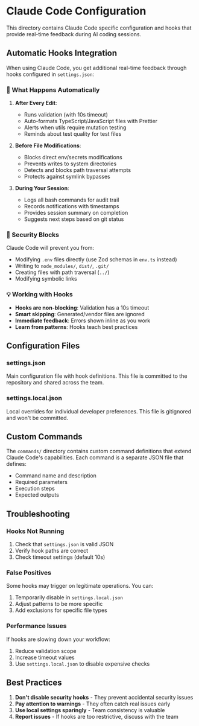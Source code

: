 # Claude Code Configuration

This directory contains Claude Code specific configuration and hooks that provide real-time feedback during AI coding sessions.

## Automatic Hooks Integration

When using Claude Code, you get additional real-time feedback through hooks configured in `settings.json`:

### 🔄 What Happens Automatically

1. **After Every Edit**:
   - Runs validation (with 10s timeout)
   - Auto-formats TypeScript/JavaScript files with Prettier
   - Alerts when utils require mutation testing
   - Reminds about test quality for test files

2. **Before File Modifications**:
   - Blocks direct env/secrets modifications
   - Prevents writes to system directories
   - Detects and blocks path traversal attempts
   - Protects against symlink bypasses

3. **During Your Session**:
   - Logs all bash commands for audit trail
   - Records notifications with timestamps
   - Provides session summary on completion
   - Suggests next steps based on git status

### 🚫 Security Blocks

Claude Code will prevent you from:

- Modifying `.env` files directly (use Zod schemas in `env.ts` instead)
- Writing to `node_modules/`, `dist/`, `.git/`
- Creating files with path traversal (`../`)
- Modifying symbolic links

### 💡 Working with Hooks

- **Hooks are non-blocking**: Validation has a 10s timeout
- **Smart skipping**: Generated/vendor files are ignored
- **Immediate feedback**: Errors shown inline as you work
- **Learn from patterns**: Hooks teach best practices

## Configuration Files

### settings.json

Main configuration file with hook definitions. This file is committed to the repository and shared across the team.

### settings.local.json

Local overrides for individual developer preferences. This file is gitignored and won't be committed.

## Custom Commands

The `commands/` directory contains custom command definitions that extend Claude Code's capabilities. Each command is a separate JSON file that defines:

- Command name and description
- Required parameters
- Execution steps
- Expected outputs

## Troubleshooting

### Hooks Not Running

1. Check that `settings.json` is valid JSON
2. Verify hook paths are correct
3. Check timeout settings (default 10s)

### False Positives

Some hooks may trigger on legitimate operations. You can:

1. Temporarily disable in `settings.local.json`
2. Adjust patterns to be more specific
3. Add exclusions for specific file types

### Performance Issues

If hooks are slowing down your workflow:

1. Reduce validation scope
2. Increase timeout values
3. Use `settings.local.json` to disable expensive checks

## Best Practices

1. **Don't disable security hooks** - They prevent accidental security issues
2. **Pay attention to warnings** - They often catch real issues early
3. **Use local settings sparingly** - Team consistency is valuable
4. **Report issues** - If hooks are too restrictive, discuss with the team
